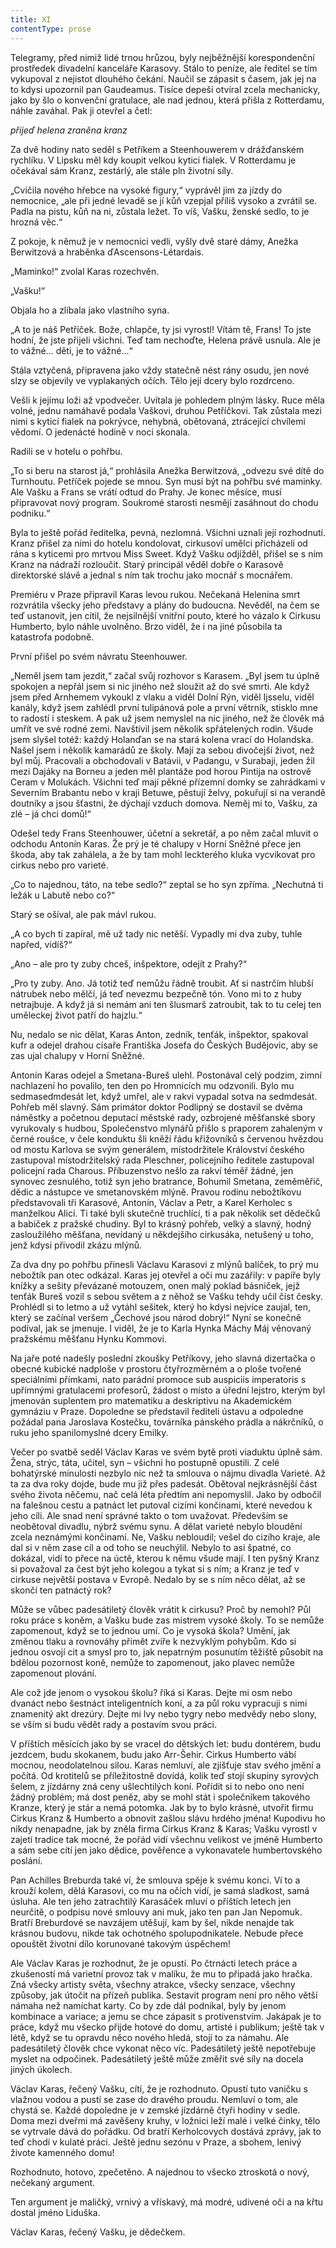 ```yaml
---
title: XI
contentType: prose
---
```


<section>

Telegramy, před nimiž lidé trnou hrůzou, byly nejběžnější korespondenční prostředek divadelní kanceláře Karasovy. Stálo to peníze, ale ředitel se tím vykupoval z nejistot dlouhého čekání. Naučil se zápasit s časem, jak jej na to kdysi upozornil pan Gaudeamus. Tisíce depeší otvíral zcela mechanicky, jako by šlo o konvenční gratulace, ale nad jednou, která přišla z Rotterdamu, náhle zaváhal. Pak ji otevřel a četl:

_přijeď helena zraněna kranz_

</section>

<section>

Za dvě hodiny nato seděl s Petříkem a Steenhouwerem v drážďanském rychlíku. V Lipsku měl kdy koupit velkou kytici fialek. V Rotterdamu je očekával sám Kranz, zestárlý, ale stále pln životní síly.

„Cvičila nového hřebce na vysoké figury,“ vyprávěl jim za jízdy do nemocnice, „ale při jedné levadě se jí kůň vzepjal příliš vysoko a zvrátil se. Padla na pistu, kůň na ni, zůstala ležet. To víš, Vašku, ženské sedlo, to je hrozná věc.“

Z pokoje, k němuž je v nemocnici vedli, vyšly dvě staré dámy, Anežka Berwitzová a hraběnka ďAscensons-Létardais.

„Maminko!“ zvolal Karas rozechvěn.

„Vašku!“

Objala ho a zlíbala jako vlastního syna.

„A to je náš Petříček. Bože, chlapče, ty jsi vyrostl! Vítám tě, Frans! To jste hodní, že jste přijeli všichni. Teď tam nechoďte, Helena právě usnula. Ale je to vážné… děti, je to vážné…“

Stála vztyčená, připravena jako vždy statečně nést rány osudu, jen nové slzy se objevily ve vyplakaných očích. Tělo její dcery bylo rozdrceno.

Vešli k jejímu loži až vpodvečer. Uvítala je pohledem plným lásky. Ruce měla volné, jednu namáhavě podala Vaškovi, druhou Petříčkovi. Tak zůstala mezi nimi s kyticí fialek na pokrývce, nehybná, obětovaná, ztrácející chvílemi vědomí. O jedenácté hodině v noci skonala.

Radili se v hotelu o pohřbu.

„To si beru na starost já,“ prohlásila Anežka Berwitzová, „odvezu své dítě do Turnhoutu. Petříček pojede se mnou. Syn musí být na pohřbu své maminky. Ale Vašku a Frans se vrátí odtud do Prahy. Je konec měsíce, musí připravovat nový program. Soukromé starosti nesmějí zasáhnout do chodu podniku.“

Byla to ještě pořád ředitelka, pevná, nezlomná. Všichni uznali její rozhodnutí. Kranz přišel za nimi do hotelu kondolovat, cirkusoví umělci přicházeli od rána s kyticemi pro mrtvou Miss Sweet. Když Vašku odjížděl, přišel se s ním Kranz na nádraží rozloučit. Starý principál věděl dobře o Karasově direktorské slávě a jednal s ním tak trochu jako mocnář s mocnářem.

Premiéru v Praze připravil Karas levou rukou. Nečekaná Helenina smrt rozvrátila všecky jeho představy a plány do budoucna. Nevěděl, na čem se teď ustanovit, jen cítil, že nejsilnější vnitřní pouto, které ho vázalo k Cirkusu Humberto, bylo náhle uvolněno. Brzo viděl, že i na jiné působila ta katastrofa podobně.

První přišel po svém návratu Steenhouwer.

„Neměl jsem tam jezdit,“ začal svůj rozhovor s Karasem. „Byl jsem tu úplně spokojen a nepřál jsem si nic jiného než sloužit až do své smrti. Ale když jsem před Arnhemem vykoukl z vlaku a viděl Dolní Rýn, viděl Ijsselu, viděl kanály, když jsem zahlédl první tulipánová pole a první větrník, stisklo mne to radostí i steskem. A pak už jsem nemyslel na nic jiného, než že člověk má umřít ve své rodné zemi. Navštívil jsem několik spřátelených rodin. Všude jsem slyšel totéž: každý Holanďan se na stará kolena vrací do Holandska. Našel jsem i několik kamarádů ze školy. Mají za sebou divočejší život, než byl můj. Pracovali a obchodovali v Batávii, v Padangu, v Surabaji, jeden žil mezi Dajáky na Borneu a jeden měl plantáže pod horou Pintija na ostrově Ceram v Molukách. Všichni teď mají pěkné přízemní domky se zahrádkami v Severním Brabantu nebo v kraji Betuwe, pěstují želvy, pokuřují si na verandě doutníky a jsou šťastni, že dýchají vzduch domova. Neměj mi to, Vašku, za zlé – já chci domů!“

Odešel tedy Frans Steenhouwer, účetní a sekretář, a po něm začal mluvit o odchodu Antonín Karas. Že prý je té chalupy v Horní Sněžné přece jen škoda, aby tak zahálela, a že by tam mohl leckterého kluka vycvikovat pro cirkus nebo pro varieté.

„Co to najednou, táto, na tebe sedlo?“ zeptal se ho syn zpříma. „Nechutná ti ležák u Labutě nebo co?“

Starý se ošíval, ale pak mávl rukou.

„A co bych ti zapíral, mě už tady nic netěší. Vypadly mi dva zuby, tuhle napřed, vidíš?“

„Ano – ale pro ty zuby chceš, inšpektore, odejít z Prahy?“

„Pro ty zuby. Ano. Já totiž teď nemůžu řádně troubit. Ať si nastrčím hlubší nátrubek nebo mělčí, já teď nevezmu bezpečně tón. Vono mi to z huby netrajbuje. A když já si nemám ani ten šlusmarš zatroubit, tak to tu celej ten uměleckej život patří do hajzlu.“

Nu, nedalo se nic dělat, Karas Anton, zedník, tenťák, inšpektor, spakoval kufr a odejel drahou císaře Františka Josefa do Českých Budějovic, aby se zas ujal chalupy v Horní Sněžné.

Antonín Karas odejel a Smetana-Bureš ulehl. Postonával celý podzim, zimní nachlazení ho povalilo, ten den po Hromnicích mu odzvonili. Bylo mu sedmasedmdesát let, když umřel, ale v rakvi vypadal sotva na sedmdesát. Pohřeb měl slavný. Sám primátor doktor Podlipný se dostavil se dvěma náměstky a početnou deputací městské rady, ozbrojené měšťanské sbory vyrukovaly s hudbou, Společenstvo mlynářů přišlo s praporem zahaleným v černé roušce, v čele konduktu šli kněží řádu křižovníků s červenou hvězdou od mostu Karlova se svým generálem, místodržitele Království českého zastupoval místodržitelský rada Pleschner, policejního ředitele zastupoval policejní rada Charous. Příbuzenstvo nešlo za rakví téměř žádné, jen synovec zesnulého, totiž syn jeho bratrance, Bohumil Smetana, zeměměřič, dědic a nástupce ve smetanovském mlýně. Pravou rodinu nebožtíkovu představovali tři Karasové, Antonín, Václav a Petr, a Karel Kerholec s manželkou Alicí. Ti také byli skutečně truchlící, ti a pak několik set dědečků a babiček z pražské chudiny. Byl to krásný pohřeb, velký a slavný, hodný zasloužilého měšťana, nevídaný u někdejšího cirkusáka, netušený u toho, jenž kdysi přivodil zkázu mlýnů.

Za dva dny po pohřbu přinesli Václavu Karasovi z mlýnů balíček, to prý mu nebožtík pan otec odkázal. Karas jej otevřel a oči mu zazářily: v papíře byly knížky a sešity převázané motouzem, onen malý poklad básniček, jejž tenťák Bureš vozil s sebou světem a z něhož se Vašku tehdy učil číst česky. Prohlédl si to letmo a už vytáhl sešitek, který ho kdysi nejvíce zaujal, ten, který se začínal veršem „Čechové jsou národ dobrý!“ Nyní se konečně podíval, jak se jmenuje. I viděl, že je to Karla Hynka Máchy Máj věnovaný pražskému měšťanu Hynku Kommovi.

Na jaře poté nadešly poslední zkoušky Petříkovy, jeho slavná dizertačka o obecné kubické nadploše v prostoru čtyřrozměrném a o ploše tvořené speciálními přímkami, nato parádní promoce sub auspiciis imperatoris s upřímnými gratulacemi profesorů, žádost o místo a úřední lejstro, kterým byl jmenován suplentem pro matematiku a deskriptivu na Akademickém gymnáziu v Praze. Dopoledne se představil řediteli ústavu a odpoledne požádal pana Jaroslava Kostečku, továrníka pánského prádla a nákrčníků, o ruku jeho spanilomyslné dcery Emilky.

Večer po svatbě seděl Václav Karas ve svém bytě proti viaduktu úplně sám. Žena, strýc, táta, učitel, syn – všichni ho postupně opustili. Z celé bohatýrské minulosti nezbylo nic než ta smlouva o nájmu divadla Varieté. Až ta za dva roky dojde, bude mu již přes padesát. Obětoval nejkrásnější část svého života něčemu, nač celá léta předtím ani nepomyslil. Jako by odbočil na falešnou cestu a patnáct let putoval cizími končinami, které nevedou k jeho cíli. Ale snad není správné takto o tom uvažovat. Především se neobětoval divadlu, nýbrž svému synu. A dělat varieté nebylo bloudění zcela neznámými končinami. Ne, Vašku nebloudil; vešel do cizího kraje, ale dal si v něm zase cíl a od toho se neuchýlil. Nebylo to asi špatné, co dokázal, vidí to přece na úctě, kterou k němu všude mají. I ten pyšný Kranz si považoval za čest být jeho kolegou a tykat si s ním; a Kranz je teď v cirkuse největší postava v Evropě. Nedalo by se s ním něco dělat, až se skončí ten patnáctý rok?

Může se vůbec padesátiletý člověk vrátit k cirkusu? Proč by nemohl? Půl roku práce s koněm, a Vašku bude zas mistrem vysoké školy. To se nemůže zapomenout, když se to jednou umí. Co je vysoká škola? Umění, jak změnou tlaku a rovnováhy přimět zvíře k nezvyklým pohybům. Kdo si jednou osvojí cit a smysl pro to, jak nepatrným posunutím těžiště působit na bdělou pozornost koně, nemůže to zapomenout, jako plavec nemůže zapomenout plování.

Ale což jde jenom o vysokou školu? říká si Karas. Dejte mi osm nebo dvanáct nebo šestnáct inteligentních koní, a za půl roku vypracuji s nimi znamenitý akt drezúry. Dejte mi lvy nebo tygry nebo medvědy nebo slony, se vším si budu vědět rady a postavím svou práci.

V příštích měsících jako by se vracel do dětských let: budu dontérem, budu jezdcem, budu skokanem, budu jako Arr-Šehir. Cirkus Humberto vábí mocnou, neodolatelnou silou. Karas nemluví, ale zjišťuje stav svého jmění a počítá. Od krotitelů se příležitostně dovídá, kolik teď stojí skupiny syrových šelem, z jízdárny zná ceny ušlechtilých koní. Pořídit si to nebo ono není žádný problém; má dost peněz, aby se mohl stát i společníkem takového Kranze, který je stár a nemá potomka. Jak by to bylo krásné, utvořit firmu Cirkus Kranz & Humberto a obnovit zašlou slávu hrdého jména! Kupodivu ho nikdy nenapadne, jak by zněla firma Cirkus Kranz & Karas; Vašku vyrostl v zajetí tradice tak mocné, že pořád vidí všechnu velikost ve jméně Humberto a sám sebe cítí jen jako dědice, pověřence a vykonavatele humbertovského poslání.

Pan Achilles Breburda také ví, že smlouva spěje k svému konci. Ví to a krouží kolem, dělá Karasovi, co mu na očích vidí, je samá sladkost, samá úsluha. Ale ten jeho zatrachtilý Karasáček mluví o příštích letech jen neurčitě, o podpisu nové smlouvy ani muk, jako ten pan Jan Nepomuk. Bratří Breburdové se navzájem utěšují, kam by šel, nikde nenajde tak krásnou budovu, nikde tak ochotného spolupodnikatele. Nebude přece opouštět životní dílo korunované takovým úspěchem!

Ale Václav Karas je rozhodnut, že je opustí. Po čtrnácti letech práce a zkušeností má varietní provoz tak v malíku, že mu to připadá jako hračka. Zná všecky artisty světa, všechny atrakce, všecky senzace, všechny způsoby, jak útočit na přízeň publika. Sestavit program není pro něho větší námaha než namíchat karty. Co by zde dál podnikal, byly by jenom kombinace a variace; a jemu se chce zápasit s protivenstvím. Jakápak je to práce, když mu všecko přijde hotové do domu, artisté i publikum; ještě tak v létě, když se tu opravdu něco nového hledá, stojí to za námahu. Ale padesátiletý člověk chce vykonat něco víc. Padesátiletý ještě nepotřebuje myslet na odpočinek. Padesátiletý ještě může změřit své síly na docela jiných úkolech.

Václav Karas, řečený Vašku, cítí, že je rozhodnuto. Opustí tuto vaničku s vlažnou vodou a pustí se zase do dravého proudu. Nemluví o tom, ale chystá se. Každé dopoledne je v zemské jízdárně čtyři hodiny v sedle. Doma mezi dveřmi má zavěšeny kruhy, v ložnici leží malé i velké činky, tělo se vytrvale dává do pořádku. Od bratří Kerholcovych dostává zprávy, jak to teď chodí v kulaté práci. Ještě jednu sezónu v Praze, a sbohem, lenivý živote kamenného domu!

Rozhodnuto, hotovo, zpečetěno. A najednou to všecko ztroskotá o nový, nečekaný argument.

Ten argument je maličký, vrnivý a vřískavý, má modré, udivené oči a na křtu dostal jméno Liduška.

Václav Karas, řečený Vašku, je dědečkem.

</section>
